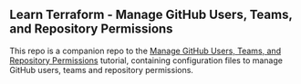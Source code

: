 ## Learn Terraform - Manage GitHub Users, Teams, and Repository Permissions

This repo is a companion repo to the [Manage GitHub Users, Teams, and Repository Permissions](https://developer.hashicorp.com/terraform/tutorials/it-saas/github-user-teams) tutorial, containing configuration files to manage GitHub users, teams and repository permissions.
